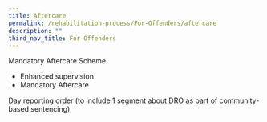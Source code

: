 ```yaml
---
title: Aftercare
permalink: /rehabilitation-process/For-Offenders/aftercare
description: ""
third_nav_title: For Offenders
---
```

Mandatory Aftercare Scheme
* Enhanced supervision
* Mandatory Aftercare

Day reporting order (to include 1 segment about DRO as part of community-based sentencing)